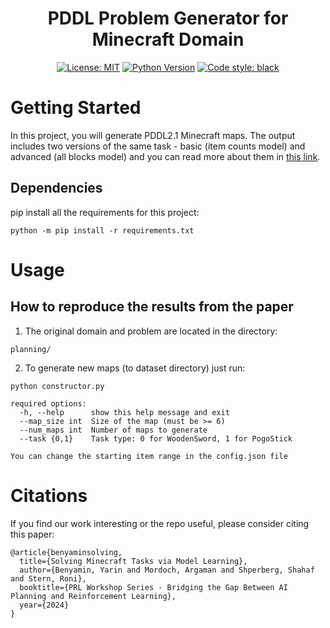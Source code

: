 <h1 align="center">PDDL Problem Generator for Minecraft Domain</h2>
<p align="center">
<a href="https://github.com/SPL-BGU/PDDL-Minecraft/blob/main/LICENSE"><img alt="License: MIT" src="https://img.shields.io/badge/License-MIT-yellow.svg"></a>
<a href="https://www.python.org/downloads/release/python-3818/"><img alt="Python Version" src="https://img.shields.io/badge/python-3.8-blue"></a>
<a href="https://github.com/psf/black"><img alt="Code style: black" src="https://img.shields.io/badge/code%20style-black-000000.svg"></a>
</p>

# Getting Started
In this project, you will generate PDDL2.1 Minecraft maps. The output includes two versions of the same task - basic (item counts model) and advanced (all blocks model) and you can read more about them in [this link](https://prl-theworkshop.github.io/prl2024-icaps/papers/6.pdf).

## Dependencies
pip install all the requirements for this project:
```
python -m pip install -r requirements.txt
```

# Usage

## How to reproduce the results from the paper
1. The original domain and problem are located in the directory:
```
planning/
```
2. To generate new maps (to dataset directory) just run:
```
python constructor.py

required options:
  -h, --help      show this help message and exit
  --map_size int  Size of the map (must be >= 6)
  --num_maps int  Number of maps to generate
  --task {0,1}    Task type: 0 for WoodenSword, 1 for PogoStick

You can change the starting item range in the config.json file
```

# Citations

If you find our work interesting or the repo useful, please consider citing this paper:
```
@article{benyaminsolving,
  title={Solving Minecraft Tasks via Model Learning},
  author={Benyamin, Yarin and Mordoch, Argaman and Shperberg, Shahaf and Stern, Roni},
  booktitle={PRL Workshop Series - Bridging the Gap Between AI Planning and Reinforcement Learning},
  year={2024}
}
```
